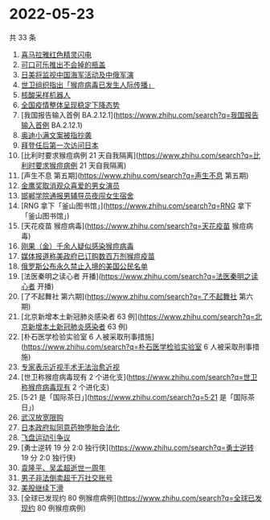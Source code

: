 # 2022-05-23

共 33 条

<!-- BEGIN -->
<!-- 最后更新时间 Mon May 23 2022 23:16:53 GMT+0800 (China Standard Time) -->

1. [喜马拉雅红色精灵闪电](https://www.zhihu.com/search?q=喜马拉雅红色精灵闪电)
1. [可口可乐推出不会掉的瓶盖](https://www.zhihu.com/search?q=可口可乐推出不会掉的瓶盖)
1. [日美将监视中国海军活动及中俄军演](https://www.zhihu.com/search?q=日美将监视中国海军活动及中俄军演)
1. [世卫组织指出「猴痘病毒已发生人际传播」](https://www.zhihu.com/search?q=世卫组织指出「猴痘病毒已发生人际传播」)
1. [核酸采样机器人](https://www.zhihu.com/search?q=核酸采样机器人)
1. [全国疫情整体呈现稳定下降态势](https://www.zhihu.com/search?q=全国疫情整体呈现稳定下降态势)
1. [我国报告输入首例 BA.2.12.1](https://www.zhihu.com/search?q=我国报告输入首例
   BA.2.12.1)
1. [奥迪小满文案被指抄袭](https://www.zhihu.com/search?q=奥迪小满文案被指抄袭)
1. [拜登任后第一次访问日本](https://www.zhihu.com/search?q=拜登任后第一次访问日本)
1. [比利时要求猴痘病例 21
   天自我隔离](https://www.zhihu.com/search?q=比利时要求猴痘病例 21 天自我隔离)
1. [声生不息 第五期](https://www.zhihu.com/search?q=声生不息 第五期)
1. [金鹰奖取消观众喜爱的男女演员](https://www.zhihu.com/search?q=金鹰奖取消观众喜爱的男女演员)
1. [邯郸学院通报男辅导员夜闯女生宿舍](https://www.zhihu.com/search?q=邯郸学院通报男辅导员夜闯女生宿舍)
1. [RNG 拿下「釜山图书馆」](https://www.zhihu.com/search?q=RNG
   拿下「釜山图书馆」)
1. [天花疫苗 猴痘病毒](https://www.zhihu.com/search?q=天花疫苗 猴痘病毒)
1. [刚果（金）千余人疑似感染猴痘病毒](https://www.zhihu.com/search?q=刚果（金）千余人疑似感染猴痘病毒)
1. [媒体报道称美政府已订购数百万剂猴痘疫苗](https://www.zhihu.com/search?q=媒体报道称美政府已订购数百万剂猴痘疫苗)
1. [俄罗斯公布永久禁止入境的美国公民名单](https://www.zhihu.com/search?q=俄罗斯公布永久禁止入境的美国公民名单)
1. [法医秦明之读心者 开播](https://www.zhihu.com/search?q=法医秦明之读心者 开播)
1. [了不起舞社 第六期](https://www.zhihu.com/search?q=了不起舞社 第六期)
1. [北京新增本土新冠肺炎感染者 63
   例](https://www.zhihu.com/search?q=北京新增本土新冠肺炎感染者 63 例)
1. [朴石医学检验实验室 6
   人被采取刑事措施](https://www.zhihu.com/search?q=朴石医学检验实验室 6
   人被采取刑事措施)
1. [专家表示近视手术无法治愈近视](https://www.zhihu.com/search?q=专家表示近视手术无法治愈近视)
1. [世卫称猴痘病毒现有 2
   个进化支](https://www.zhihu.com/search?q=世卫称猴痘病毒现有 2 个进化支)
1. [5·21 是「国际茶日」](https://www.zhihu.com/search?q=5·21 是「国际茶日」)
1. [武汉放宽限购](https://www.zhihu.com/search?q=武汉放宽限购)
1. [日本政府拟同意药物堕胎合法化](https://www.zhihu.com/search?q=日本政府拟同意药物堕胎合法化)
1. [飞盘运动引争议](https://www.zhihu.com/search?q=飞盘运动引争议)
1. [勇士逆转 19 分 2:0 独行侠](https://www.zhihu.com/search?q=勇士逆转 19 分 2:0
   独行侠)
1. [袁隆平、吴孟超逝世一周年](https://www.zhihu.com/search?q=袁隆平、吴孟超逝世一周年)
1. [男子非法倒卖超千万社交账号](https://www.zhihu.com/search?q=男子非法倒卖超千万社交账号)
1. [美股继续下滑](https://www.zhihu.com/search?q=美股继续下滑)
1. [全球已发现约 80 例猴痘病例](https://www.zhihu.com/search?q=全球已发现约 80
   例猴痘病例)

<!-- END -->
